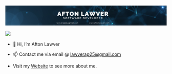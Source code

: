 
![Image not found](afton_github_banner_developer.png)

![](https://komarev.com/ghpvc/?username=AftonLawver&style=flat)

- 👋 Hi, I’m Afton Lawver



- 📫 Contact me via email @ lawverap25@gmail.com
- Visit my [Website](https://afton-website.herokuapp.com/) to see more about me.
